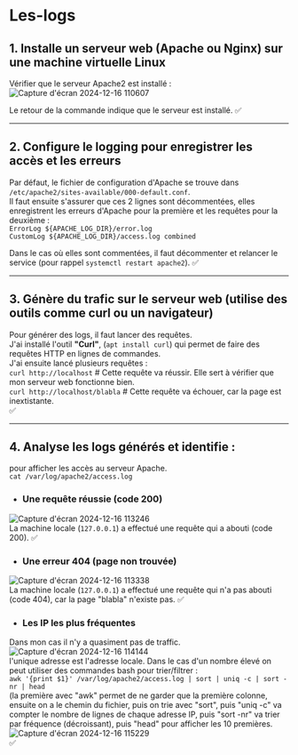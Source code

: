 # Les-logs

## 1. Installe un serveur web (Apache ou Nginx) sur une machine virtuelle Linux  
Vérifier que le serveur Apache2 est installé :  
![Capture d'écran 2024-12-16 110607](https://github.com/user-attachments/assets/7d29bedf-01ad-4261-bfeb-948016a22b80)

Le retour de la commande indique que le serveur est installé. :white_check_mark:  

---
## 2. Configure le logging pour enregistrer les accès et les erreurs  

Par défaut, le fichier de configuration d'Apache se trouve dans ``/etc/apache2/sites-available/000-default.conf``.  
Il faut ensuite s'assurer que ces 2 lignes sont décommentées, elles enregistrent les erreurs d'Apache pour la première et les requêtes pour la deuxième :  
``ErrorLog ${APACHE_LOG_DIR}/error.log``  
``CustomLog ${APACHE_LOG_DIR}/access.log combined``  

Dans le cas où elles sont commentées, il faut décommenter et relancer le service (pour rappel ``systemctl restart apache2``). :white_check_mark:  

---
## 3. Génère du trafic sur le serveur web (utilise des outils comme curl ou un navigateur)  

Pour générer des logs, il faut lancer des requêtes.  
J'ai installé l'outil **"Curl"**, (``apt install curl``) qui permet de faire des requêtes HTTP en lignes de commandes.  
J'ai ensuite lancé plusieurs requêtes :  
``curl http://localhost`` # Cette requête va réussir. Elle sert à vérifier que mon serveur web fonctionne bien.  
``curl http://localhost/blabla`` # Cette requête va échouer, car la page est inextistante.   
:white_check_mark:  

---
## 4. Analyse les logs générés et identifie :  
pour afficher les accès au serveur Apache.  
``cat /var/log/apache2/access.log``  

* ### Une requête réussie (code 200)
![Capture d'écran 2024-12-16 113246](https://github.com/user-attachments/assets/dcd482e5-9371-4adf-8b5a-01bc2d50afec)  
La machine locale (`127.0.0.1`) a effectué une requête qui a abouti (code 200). :white_check_mark:   

* ### Une erreur 404 (page non trouvée)  
![Capture d'écran 2024-12-16 113338](https://github.com/user-attachments/assets/0992da5b-4bd7-4638-b472-f88b38a2e5eb)  
La machine locale (`127.0.0.1`) a effectué une requête qui n'a pas abouti (code 404), car la page "blabla" n'existe pas. :white_check_mark:  

* ### Les IP les plus fréquentes  
Dans mon cas il n'y a quasiment pas de traffic.  
![Capture d'écran 2024-12-16 114144](https://github.com/user-attachments/assets/958389da-b0af-42bd-b98a-78be43a8979e)  
l'unique adresse est l'adresse locale. Dans le cas d'un nombre élevé on peut utiliser des commandes bash pour trier/filtrer  :  
``awk '{print $1}' /var/log/apache2/access.log | sort | uniq -c | sort -nr | head``  
(la première avec "awk" permet de ne garder que la première colonne, ensuite on a le chemin du fichier, puis on trie avec "sort", puis "uniq -c" va compter le nombre de lignes de chaque adresse IP, puis "sort -nr" va trier par fréquence (décroissant), puis "head" pour afficher les 10 premières.  
![Capture d'écran 2024-12-16 115229](https://github.com/user-attachments/assets/45192e89-5a90-45da-9e9a-dc925f638625)  
:white_check_mark:  
